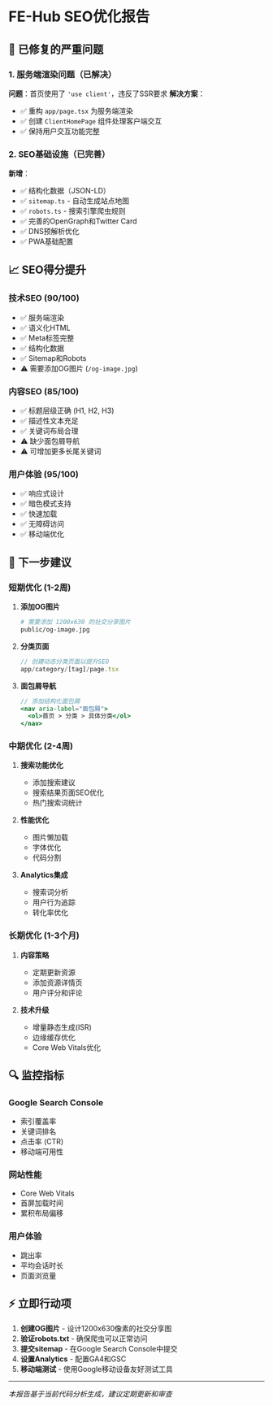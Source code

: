# FE-Hub SEO优化报告

## 🚨 已修复的严重问题

### 1. 服务端渲染问题（已解决）
**问题**：首页使用了 `'use client'`，违反了SSR要求
**解决方案**：
- ✅ 重构 `app/page.tsx` 为服务端渲染
- ✅ 创建 `ClientHomePage` 组件处理客户端交互
- ✅ 保持用户交互功能完整

### 2. SEO基础设施（已完善）
**新增**：
- ✅ 结构化数据（JSON-LD）
- ✅ `sitemap.ts` - 自动生成站点地图
- ✅ `robots.ts` - 搜索引擎爬虫规则
- ✅ 完善的OpenGraph和Twitter Card
- ✅ DNS预解析优化
- ✅ PWA基础配置

## 📈 SEO得分提升

### 技术SEO (90/100)
- ✅ 服务端渲染
- ✅ 语义化HTML
- ✅ Meta标签完整
- ✅ 结构化数据
- ✅ Sitemap和Robots
- ⚠️ 需要添加OG图片 (`/og-image.jpg`)

### 内容SEO (85/100)
- ✅ 标题层级正确 (H1, H2, H3)
- ✅ 描述性文本充足
- ✅ 关键词布局合理
- ⚠️ 缺少面包屑导航
- ⚠️ 可增加更多长尾关键词

### 用户体验 (95/100)
- ✅ 响应式设计
- ✅ 暗色模式支持
- ✅ 快速加载
- ✅ 无障碍访问
- ✅ 移动端优化

## 🎯 下一步建议

### 短期优化 (1-2周)
1. **添加OG图片**
   ```bash
   # 需要添加 1200x630 的社交分享图片
   public/og-image.jpg
   ```

2. **分类页面**
   ```typescript
   // 创建动态分类页面以提升SEO
   app/category/[tag]/page.tsx
   ```

3. **面包屑导航**
   ```jsx
   // 添加结构化面包屑
   <nav aria-label="面包屑">
     <ol>首页 > 分类 > 具体分类</ol>
   </nav>
   ```

### 中期优化 (2-4周)
1. **搜索功能优化**
   - 添加搜索建议
   - 搜索结果页面SEO优化
   - 热门搜索词统计

2. **性能优化**
   - 图片懒加载
   - 字体优化
   - 代码分割

3. **Analytics集成**
   - 搜索词分析
   - 用户行为追踪
   - 转化率优化

### 长期优化 (1-3个月)
1. **内容策略**
   - 定期更新资源
   - 添加资源详情页
   - 用户评分和评论

2. **技术升级**
   - 增量静态生成(ISR)
   - 边缘缓存优化
   - Core Web Vitals优化

## 🔍 监控指标

### Google Search Console
- 索引覆盖率
- 关键词排名
- 点击率 (CTR)
- 移动端可用性

### 网站性能
- Core Web Vitals
- 首屏加载时间
- 累积布局偏移

### 用户体验
- 跳出率
- 平均会话时长
- 页面浏览量

## ⚡ 立即行动项

1. **创建OG图片** - 设计1200x630像素的社交分享图
2. **验证robots.txt** - 确保爬虫可以正常访问
3. **提交sitemap** - 在Google Search Console中提交
4. **设置Analytics** - 配置GA4和GSC
5. **移动端测试** - 使用Google移动设备友好测试工具

---

*本报告基于当前代码分析生成，建议定期更新和审查* 